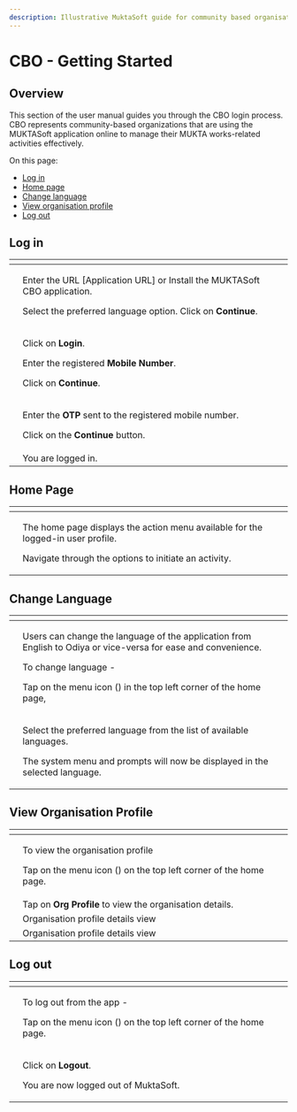 ```yaml
---
description: Illustrative MuktaSoft guide for community based organisations
---
```


# CBO - Getting Started

## Overview <a href="#id-25ucugk0n5t1" id="id-25ucugk0n5t1"></a>

This section of the user manual guides you through the CBO login process. CBO represents community-based organizations that are using the MUKTASoft application online to manage their MUKTA works-related activities effectively.

On this page:

* [Log in](cbo-getting-started.md#\_q7o9e4i82bi2)
* [Home page](cbo-getting-started.md#\_th0pisijzcww)
* [Change language](cbo-getting-started.md#\_id3wlre5gufw)
* [View organisation profile](cbo-getting-started.md#\_95zo2uhk62j3)
* [Log out](cbo-getting-started.md#\_4crhlnimv28n)

## Log in <a href="#q7o9e4i82bi2" id="q7o9e4i82bi2"></a>

<table data-card-size="large" data-view="cards"><thead><tr><th></th><th></th><th></th></tr></thead><tbody><tr><td><img src="../../../../../../.gitbook/assets/image (55).png" alt=""></td><td><p>Enter the URL [Application URL] or Install the MUKTASoft CBO application.</p><p>Select the preferred language option. Click on <strong>Continue</strong>.</p></td><td></td></tr><tr><td><img src="../../../../../../.gitbook/assets/image (30).png" alt=""></td><td><p>Click on <strong>Login</strong>. </p><p>Enter the registered <strong>Mobile Number</strong>. </p><p>Click on <strong>Continue</strong>.</p></td><td></td></tr><tr><td><img src="../../../../../../.gitbook/assets/image (71).png" alt=""></td><td><p>Enter the <strong>OTP</strong> sent to the registered mobile number.</p><p>Click on the <strong>Continue</strong> button.</p></td><td></td></tr><tr><td><img src="../../../../../../.gitbook/assets/image (96).png" alt=""></td><td>You are logged in.</td><td></td></tr></tbody></table>

## Home Page <a href="#th0pisijzcww" id="th0pisijzcww"></a>

<table data-card-size="large" data-view="cards"><thead><tr><th></th><th></th><th></th></tr></thead><tbody><tr><td><img src="../../../../../../.gitbook/assets/image (75).png" alt=""></td><td><p>The home page displays the action menu available for the logged-in user profile. </p><p>Navigate through the options to initiate an activity.</p></td><td></td></tr></tbody></table>

## Change Language <a href="#id3wlre5gufw" id="id3wlre5gufw"></a>

<table data-card-size="large" data-view="cards"><thead><tr><th></th><th></th><th></th></tr></thead><tbody><tr><td><img src="../../../../../../.gitbook/assets/image (80).png" alt=""></td><td><p>Users can change the language of the application from English to Odiya or vice-versa for ease and convenience.</p><p>To change language - </p><p>Tap on the menu icon (<img src="../../../../../../.gitbook/assets/6 (11).png" alt="">) in the top left corner of the home page,</p></td><td></td></tr><tr><td><img src="../../../../../../.gitbook/assets/image (69).png" alt=""></td><td><p>Select the preferred language from the list of available languages.</p><p>The system menu and prompts will now be displayed in the selected language.</p></td><td></td></tr></tbody></table>

## View Organisation Profile <a href="#id-95zo2uhk62j3" id="id-95zo2uhk62j3"></a>

<table data-card-size="large" data-view="cards"><thead><tr><th></th><th></th><th></th></tr></thead><tbody><tr><td><img src="../../../../../../.gitbook/assets/image (73).png" alt=""></td><td><p>To view the organisation profile</p><p>Tap on the menu icon (<img src="../../../../../../.gitbook/assets/9 (8).png" alt="">) on the top left corner of the home page.</p></td><td></td></tr><tr><td><img src="../../../../../../.gitbook/assets/image (27).png" alt=""></td><td>Tap on <strong>Org Profile</strong> to view the organisation details.</td><td></td></tr><tr><td><img src="../../../../../../.gitbook/assets/image (51).png" alt=""></td><td>Organisation profile details view</td><td></td></tr><tr><td><img src="../../../../../../.gitbook/assets/image (62).png" alt=""></td><td>Organisation profile details view</td><td></td></tr></tbody></table>

## Log out <a href="#id-4crhlnimv28n" id="id-4crhlnimv28n"></a>

<table data-card-size="large" data-view="cards"><thead><tr><th></th><th></th><th></th></tr></thead><tbody><tr><td><img src="../../../../../../.gitbook/assets/image (82).png" alt=""></td><td><p>To log out from the app -</p><p>Tap on the menu icon (<img src="../../../../../../.gitbook/assets/14 (1).png" alt="">) on the top left corner of the home page.</p></td><td></td></tr><tr><td><img src="../../../../../../.gitbook/assets/image (39).png" alt=""></td><td><p>Click on <strong>Logout</strong>. </p><p>You are now logged out of MuktaSoft.</p></td><td></td></tr></tbody></table>
